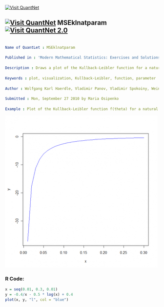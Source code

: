 
[<img src="https://github.com/QuantLet/Styleguide-and-FAQ/blob/master/pictures/banner.png" width="880" alt="Visit QuantNet">](http://quantlet.de/index.php?p=info)

## [<img src="https://github.com/QuantLet/Styleguide-and-Validation-procedure/blob/master/pictures/qloqo.png" alt="Visit QuantNet">](http://quantlet.de/) **MSEklnatparam** [<img src="https://github.com/QuantLet/Styleguide-and-Validation-procedure/blob/master/pictures/QN2.png" width="60" alt="Visit QuantNet 2.0">](http://quantlet.de/d3/ia)

```yaml

Name of QuantLet : MSEklnatparam

Published in : 'Modern Mathematical Statistics: Exercises and Solutions'

Description : Draws a plot of the Kullback-Leibler function for a natural parameter.

Keywords : plot, visualization, Kullback-Leibler, function, parameter

Author : Wolfgang Karl Haerdle, Vladimir Panov, Vladimir Spokoiny, Weining Wang

Submitted : Mon, September 27 2010 by Maria Osipenko

Example : Plot of the Kullback-Leibler function f(theta) for a natural parameter.

```

![Picture1](plot.png)


### R Code:
```r
x = seq(0.01, 0.3, 0.01)
y = -0.4/x - 0.5 * log(x) + 0.4
plot(x, y, "l", col = "blue") 

```
